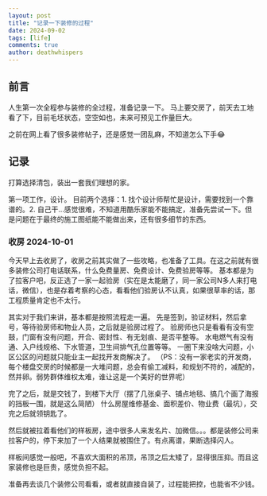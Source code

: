 ```yaml
---
layout: post
title: "记录一下装修的过程"
date: 2024-09-02
tags: [life]
comments: true
author: deathwhispers
---
```


## 前言

人生第一次全程参与装修的全过程，准备记录一下。
马上要交房了，前天去工地看了下，目前毛坯状态，空空如也，未来可预见工作量巨大。

之前在网上看了很多装修帖子，还是感觉一团乱麻，不知道怎么下手😂


<!-- more -->

## 记录

打算选择清包，装出一套我们理想的家。

第一项工作，设计。
目前两个选择：1. 找个设计师帮忙是设计，需要找到一个靠谱的。2. 自己干...感觉很难，不知道用酷乐家能不能搞定，准备先尝试一下。但是问题在于最终的施工图纸能不能做出来，还有很多细节的东西。

### 收房 2024-10-01

今天早上去收房了，收房之前其实做了一些攻略，也准备了工具。在这之前就有很多装修公司打电话联系，什么免费量房、免费设计、免费验房等等。
基本都是为了拉客户吧，反正选了一家一起验房（实在是太能磨了，同一家公司N多人来打电话，微信），也是存着考察的心态，看看他们验房认不认真，如果很草率的话，那工程质量肯定也不太行。

其实对于我们来讲，基本都是按照流程走一遍。
先是签到，验证材料，然后拿号，等待验房师和物业人员，之后就是验房过程了。
验房师也只是看看有没有空鼓，门窗有没有问题，开合、密封性、有无划痕、是否平整等。
水电燃气有没有通、入户线规格、下水管道，卫生间排气孔位置等等。 一圈下来没啥大问题，小区公区的问题就只能业主一起找开发商解决了。
（PS：没有一家老实的开发商，每个楼盘交房的时候都是一大堆问题，总会有偷工减料，和规划不符的，减配的，然并卵。弱势群体维权太难，谁让这是一个美好的世界呢）

完了之后，就是交钱了，到楼下大厅（摆了几张桌子、铺点地毯、搞几个画了海报的挡板一围，就是这么简陋）
什么房屋维修基金、面积差价、物业费（最坑），交完之后就领钥匙了。

然后就被拉着看他们的样板房，途中很多人来发名片、加微信。。。都是装修公司来拉客户的，停下来加了一个人结果就被围住了。有点离谱，果断选择闪人。

样板间感觉一般吧，不喜欢大面积的吊顶，吊顶之后太矮了，显得很压抑。而且这家装修也是巨贵，感觉负担不起。

准备再去谈几个装修公司看看，或者就直接自装了，过程能把控，也能省不少钱。




